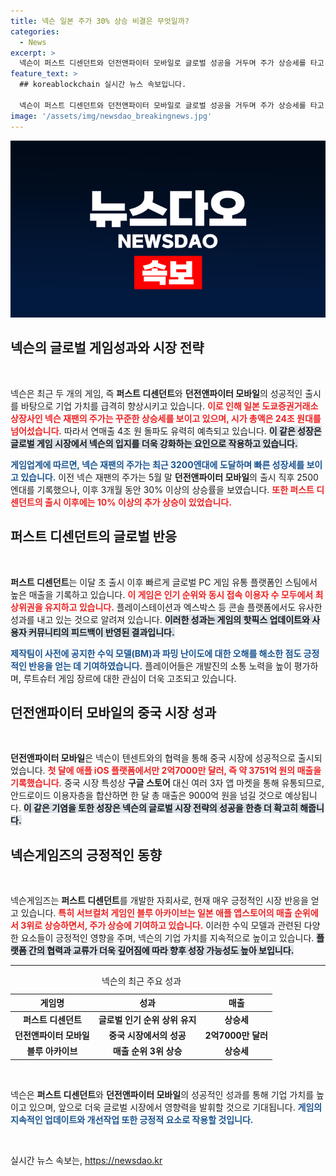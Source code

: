 ```yaml
---
title: 넥슨 일본 주가 30% 상승 비결은 무엇일까?
categories:
  - News
excerpt: >
  넥슨이 퍼스트 디센던트와 던전앤파이터 모바일로 글로벌 성공을 거두며 주가 상승세를 타고 있다. 특히 넥슨 재팬의 시가 총액이 24조원을 넘어선 가운데, 두 게임의 인기가 실적을 견인하고 있다. 긍정적인 피드백을 바탕으로 한 업데이트와 매출 실적에 주목하자!
feature_text: >
  ## koreablockchain 실시간 뉴스 속보입니다.

  넥슨이 퍼스트 디센던트와 던전앤파이터 모바일로 글로벌 성공을 거두며 주가 상승세를 타고 있다. 특히 넥슨 재팬의 시가 총액이 24조원을 넘어선 가운데, 두 게임의 인기가 실적을 견인하고 있다. 긍정적인 피드백을 바탕으로 한 업데이트와 매출 실적에 주목하자!
image: '/assets/img/newsdao_breakingnews.jpg'
---
```


<p><img src="/assets/img/newsdao_breakingnews.jpg" alt="koreablockchain 속보" /></p>

<h2 data-ke-size="size26">넥슨의 글로벌 게임성과와 시장 전략</h2>

<p data-ke-size="size16">&nbsp;</p>

<p>넥슨은 최근 두 개의 게임, 즉 <b>퍼스트 디센던트</b>와 <b>던전앤파이터 모바일</b>의 성공적인 출시를 바탕으로 기업 가치를 급격히 향상시키고 있습니다. <b><span style="color: #ee2323;">이로 인해 일본 도쿄증권거래소 상장사인 넥슨 재팬의 주가는 꾸준한 상승세를 보이고 있으며, 시가 총액은 24조 원대를 넘어섰습니다.</span></b> 따라서 연매출 4조 원 돌파도 유력히 예측되고 있습니다. <b><span style="background-color: #21538527;">이 같은 성장은 글로벌 게임 시장에서 넥슨의 입지를 더욱 강화하는 요인으로 작용하고 있습니다.</span></b></p>

<p><b><span style="color: #1a5490;">게임업계에 따르면, 넥슨 재팬의 주가는 최근 3200엔대에 도달하며 빠른 성장세를 보이고 있습니다.</span></b> 이전 넥슨 재팬의 주가는 5월 말 <b>던전앤파이터 모바일</b>의 출시 직후 2500엔대를 기록했으나, 이후 3개월 동안 30% 이상의 상승률을 보였습니다. <b><span style="color: #ee2323;">또한 퍼스트 디센던트의 출시 이후에는 10% 이상의 추가 상승이 있었습니다.</span></b> </p>

<h2 data-ke-size="size26">퍼스트 디센던트의 글로벌 반응</h2>

<p data-ke-size="size16">&nbsp;</p>

<p><b>퍼스트 디센던트</b>는 이달 초 출시 이후 빠르게 글로벌 PC 게임 유통 플랫폼인 스팀에서 높은 매출을 기록하고 있습니다. <b><span style="color: #ee2323;">이 게임은 인기 순위와 동시 접속 이용자 수 모두에서 최상위권을 유지하고 있습니다.</span></b> 플레이스테이션과 엑스박스 등 콘솔 플랫폼에서도 유사한 성과를 내고 있는 것으로 알려져 있습니다. <b><span style="background-color: #21538527;">이러한 성과는 게임의 핫픽스 업데이트와 사용자 커뮤니티의 피드백이 반영된 결과입니다.</span></b> </p>

<p><b><span style="color: #1a5490;">제작팀이 사전에 공지한 수익 모델(BM)과 파밍 난이도에 대한 오해를 해소한 점도 긍정적인 반응을 얻는 데 기여하였습니다.</span></b> 플레이어들은 개발진의 소통 노력을 높이 평가하며, 루트슈터 게임 장르에 대한 관심이 더욱 고조되고 있습니다.</p>

<h2 data-ke-size="size26">던전앤파이터 모바일의 중국 시장 성과</h2>

<p data-ke-size="size16">&nbsp;</p>

<p><b>던전앤파이터 모바일</b>은 넥슨이 텐센트와의 협력을 통해 중국 시장에 성공적으로 출시되었습니다. <b><span style="color: #ee2323;">첫 달에 애플 iOS 플랫폼에서만 2억7000만 달러, 즉 약 3751억 원의 매출을 기록했습니다.</span></b> 중국 시장 특성상 <b>구글 스토어</b> 대신 여러 3자 앱 마켓을 통해 유통되므로, 안드로이드 이용자층을 합산하면 한 달 총 매출은 9000억 원을 넘길 것으로 예상됩니다. <b><span style="background-color: #21538527;">이 같은 기염을 토한 성장은 넥슨의 글로벌 시장 전략의 성공을 한층 더 확고히 해줍니다.</span></b></p>

<h2 data-ke-size="size26">넥슨게임즈의 긍정적인 동향</h2>

<p data-ke-size="size16">&nbsp;</p>

<p>넥슨게임즈는 <b>퍼스트 디센던트</b>를 개발한 자회사로, 현재 매우 긍정적인 시장 반응을 얻고 있습니다. <b><span style="color: #ee2323;">특히 서브컬처 게임인 블루 아카이브는 일본 애플 앱스토어의 매출 순위에서 3위로 상승하면서, 주가 상승에 기여하고 있습니다.</span></b> 이러한 수익 모델과 관련된 다양한 요소들이 긍정적인 영향을 주며, 넥슨의 기업 가치를 지속적으로 높이고 있습니다. <b><span style="background-color: #21538527;">플랫폼 간의 협력과 교류가 더욱 깊어짐에 따라 향후 성장 가능성도 높아 보입니다.</span></b></p>

<hr>

<table style="width: 100%;">
    <caption>넥슨의 최근 주요 성과</caption>
    <thead>
        <tr>
            <th><b>게임명</b></th>
            <th><b>성과</b></th>
            <th><b>매출</b></th>
        </tr>
    </thead>
    <tbody>
        <tr>
            <td style="text-align: center; height: 17px;"><b>퍼스트 디센던트</b></td>
            <td style="text-align: center; height: 17px;"><b>글로벌 인기 순위 상위 유지</b></td>
            <td style="text-align: center; height: 17px;"><b>상승세</b></td>
        </tr>
        <tr>
            <td style="text-align: center; height: 17px;"><b>던전앤파이터 모바일</b></td>
            <td style="text-align: center; height: 17px;"><b>중국 시장에서의 성공</b></td>
            <td style="text-align: center; height: 17px;"><b>2억7000만 달러</b></td>
        </tr>
        <tr>
            <td style="text-align: center; height: 17px;"><b>블루 아카이브</b></td>
            <td style="text-align: center; height: 17px;"><b>매출 순위 3위 상승</b></td>
            <td style="text-align: center; height: 17px;"><b>상승세</b></td>
        </tr>
    </tbody>
</table>

<p data-ke-size="size16">&nbsp;</p>

<p>넥슨은 <b>퍼스트 디센던트</b>와 <b>던전앤파이터 모바일</b>의 성공적인 성과를 통해 기업 가치를 높이고 있으며, 앞으로 더욱 글로벌 시장에서 영향력을 발휘할 것으로 기대됩니다. <b><span style="color: #1a5490;">게임의 지속적인 업데이트와 개선작업 또한 긍정적 요소로 작용할 것입니다.</span></b> </p>

<p data-ke-size="size16">&nbsp;</p>
실시간 뉴스 속보는, <a href="https://newsdao.kr" rel="dofollow">https://newsdao.kr</a>


